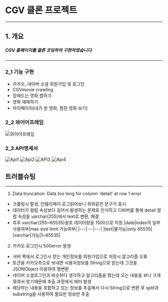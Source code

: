 # CGV 클론 프로젝트
***
## 1. 개요
##### CGV 홈페이지를 클론 코딩하여 구현하였습니다.
***
### 2_1 기능 구현
- 카카오, 네이버 소셜 회원가입 및 로그인
- CGVmovie crawling
- 맘에드는 영화 찜하기
- 영화 예매하기
- 마이페이지(내가 본 영화, 찜한 영화 보기)

### 2_2 와이어프레임
![와이어프레임](https://user-images.githubusercontent.com/110075438/190330020-671b8c7d-adba-47f3-aa15-33f994a3be28.png)

### 2_3 API명세서
![Api1](https://user-images.githubusercontent.com/110075438/190330984-bee998a6-4eb8-4b59-aae6-1b56fa56b203.PNG)
![Api2](https://user-images.githubusercontent.com/110075438/190331009-a6ae72cf-880b-40dc-a9d4-d0c8398bc25b.PNG)
![APi3](https://user-images.githubusercontent.com/110075438/190331020-cd4481a5-428d-43ff-9976-b54b861e5e79.PNG)
![Api4](https://user-images.githubusercontent.com/110075438/190331030-1ad44200-2d2e-4487-af6f-8abc70867376.PNG)

## 트러블슈팅
***
1. Data truncation: Data too long for column 'detail' at row 1 error
 - 크롤링시 발생, 인텔리제이 로그읽어보니 위와같은 문구가 표시
 - 데이터가 컬럼 속성보다 길어서 발생하는 문제로 인식하고 디비버를 통해 detail 컬럼 속성을 varchar(255)에서 text로 변환, 해결
 - 추후 varchar(255~65535)괄호 데이터량을 1500으로 지정
 |date|index의 일부 사용여부|max size limit 가능여부|
 |---|---|---|
 |text|불가능|only 65535|
 |varchar|가능|1~65535|
 
 2. 카카오 로그인시 500error 발생
  - 서버 쪽에서 로그인시 받는 개인정보를 회원가입으로 저장시 알고리즘 오류
  - 토큰을 카카오측으로 보내면 사용자정보를 String으로 받는데 그것을 JSONObject 이용하여 형변환
  - 네이버 소셜로그인과 비슷하다 생각하고 알고리즘을 짰는데 오는 내용을 보니 크게 묶여서 왔기때문에 추출 과정에서 에러 발생
  - 해당하는 내용을 포함하고 있는 정보를 추출해서 다시 String으로 변환 후 split과 substring을 사용하여 필요한 정보만 추출
